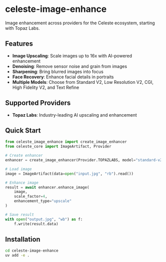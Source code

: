 # celeste-image-enhance

Image enhancement across providers for the Celeste ecosystem, starting with Topaz Labs.

## Features

- **Image Upscaling**: Scale images up to 16x with AI-powered enhancement
- **Denoising**: Remove sensor noise and grain from images
- **Sharpening**: Bring blurred images into focus
- **Face Recovery**: Enhance facial details in portraits
- **Multiple Models**: Choose from Standard V2, Low Resolution V2, CGI, High Fidelity V2, and Text Refine

## Supported Providers

- **Topaz Labs**: Industry-leading AI upscaling and enhancement

## Quick Start

```python
from celeste_image_enhance import create_image_enhancer
from celeste_core import ImageArtifact, Provider

# Create enhancer
enhancer = create_image_enhancer(Provider.TOPAZLABS, model="standard-v2")

# Load image
image = ImageArtifact(data=open("input.jpg", "rb").read())

# Enhance image
result = await enhancer.enhance_image(
    image,
    scale_factor=4,
    enhancement_type="upscale"
)

# Save result
with open("output.jpg", "wb") as f:
    f.write(result.data)
```

## Installation

```bash
cd celeste-image-enhance
uv add -e .
```